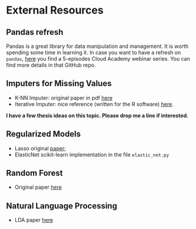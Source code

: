 # External Resources

## Pandas refresh
Pandas is a great library for data manipulation and management. It is worth spending some time in learning it.
In case you want to have a refresh on `pandas`, [here](https://github.com/cloudacademy/ca-pandas-webinars) you find a 5-episodes Cloud Academy webinar series. You can find more details in that GitHub repo.

## Imputers for Missing Values

- K-NN Imputer: original paper in pdf [here](https://academic.oup.com/bioinformatics/article/17/6/520/272365)
- Iterative Imputer: nice reference (written for the R software) [here](https://www.jstatsoft.org/article/view/v045i03).

**I have a few thesis ideas on this topic. Please drop me a line if interested.**


## Regularized Models
 - Lasso original [paper](https://www.jstor.org/stable/2346178?seq=1#metadata_info_tab_contents);
 - ElasticNet scikit-learn implementation in the file `elastic_net.py`  

## Random Forest
 - Original paper [here](https://www.stat.berkeley.edu/~breiman/randomforest2001.pdf)

## Natural Language Processing
 - LDA paper [here](https://www.jmlr.org/papers/volume3/blei03a/blei03a.pdf)
